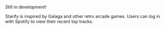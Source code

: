 Still in development!

Starify is inspired by Galaga and other retro arcade games.
Users can log in with Spotify to view their recent top tracks.
